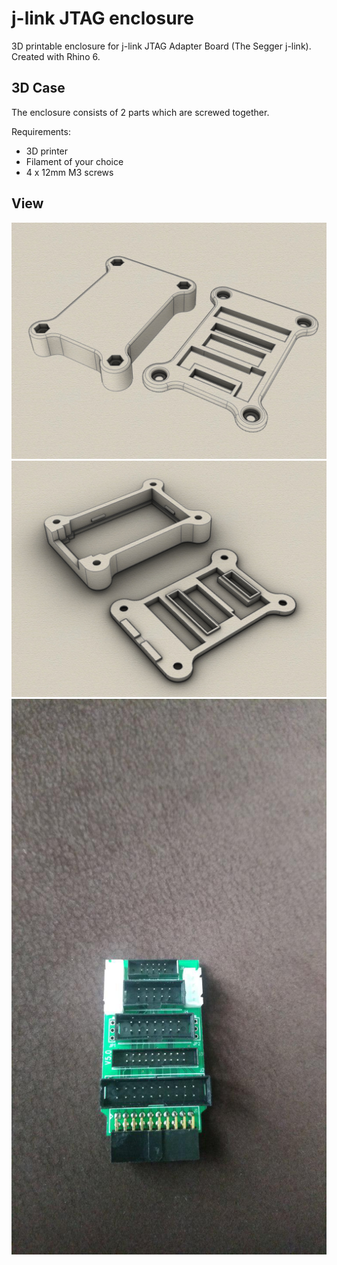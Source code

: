 # j-link JTAG enclosure
3D printable enclosure for j-link JTAG Adapter Board (The Segger j-link). Created with Rhino 6.

## 3D Case

The enclosure consists of 2 parts which are screwed together. 

Requirements:
* 3D printer 
* Filament of your choice
* 4 x 12mm M3 screws

## View
![Example Case](iso3.jpg)
![Example Case](iso2.jpg)
![Example Case](jlink-adapter.jpg)


